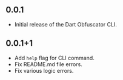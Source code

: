 ## 0.0.1

- Initial release of the Dart Obfuscator CLI.

## 0.0.1+1

- Add `help` flag for CLI command.
- Fix README.md file errors.
- Fix various logic errors.

